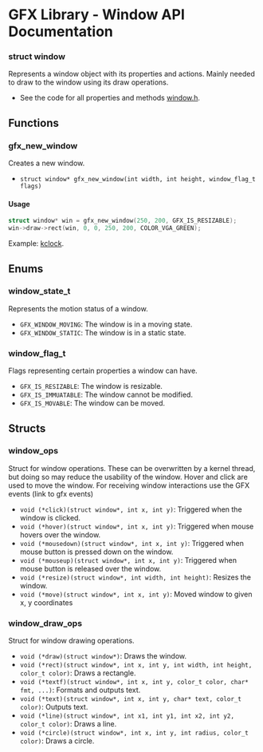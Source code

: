 # GFX Library - Window API Documentation

### struct window
Represents a window object with its properties and actions.
Mainly needed to draw to the window using its draw operations.

- See the code for all properties and methods [window.h](https://github.com/joexbayer/RetrOS-32/blob/main/include/gfx/window.h).

## Functions

### gfx_new_window
Creates a new window.

- `struct window* gfx_new_window(int width, int height, window_flag_t flags)`

#### Usage
```c
struct window* win = gfx_new_window(250, 200, GFX_IS_RESIZABLE);
win->draw->rect(win, 0, 0, 250, 200, COLOR_VGA_GREEN);
```
Example: [kclock](https://github.com/joexbayer/RetrOS-32/blob/main/kernel/kthreads/kclock.c).

## Enums

### window_state_t
Represents the motion status of a window.

- `GFX_WINDOW_MOVING`: The window is in a moving state.
- `GFX_WINDOW_STATIC`: The window is in a static state.

### window_flag_t
Flags representing certain properties a window can have.

- `GFX_IS_RESIZABLE`: The window is resizable.
- `GFX_IS_IMMUATABLE`: The window cannot be modified.
- `GFX_IS_MOVABLE`: The window can be moved.

## Structs

### window_ops
Struct for window operations.
These can be overwritten by a kernel thread, but doing so may reduce the usability of the window.
Hover and click are used to move the window. For receiving window interactions use the GFX events (link to gfx events)

- `void (*click)(struct window*, int x, int y)`: Triggered when the window is clicked.
- `void (*hover)(struct window*, int x, int y)`: Triggered when mouse hovers over the window.
- `void (*mousedown)(struct window*, int x, int y)`: Triggered when mouse button is pressed down on the window.
- `void (*mouseup)(struct window*, int x, int y)`: Triggered when mouse button is released over the window.
- `void (*resize)(struct window*, int width, int height)`: Resizes the window.
- `void (*move)(struct window*, int x, int y)`: Moved window to given x, y coordinates

### window_draw_ops
Struct for window drawing operations.

- `void (*draw)(struct window*)`: Draws the window.
- `void (*rect)(struct window*, int x, int y, int width, int height, color_t color)`: Draws a rectangle.
- `void (*textf)(struct window*, int x, int y, color_t color, char* fmt, ...)`: Formats and outputs text.
- `void (*text)(struct window*, int x, int y, char* text, color_t color)`: Outputs text.
- `void (*line)(struct window*, int x1, int y1, int x2, int y2, color_t color)`: Draws a line.
- `void (*circle)(struct window*, int x, int y, int radius, color_t color)`: Draws a circle.